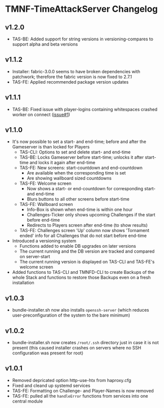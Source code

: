 # TMNF-TimeAttackServer Changelog

## v1.2.0

  * TAS-BE: Added support for string versions in versioning-compares to support alpha and beta versions

## v1.1.2

  * Installer: fabric-3.0.0 seems to have broken dependencies with patchwork; therefore the fabric version is now fixed to 2.7.1
  * TAS-FE: Applied recommended package version updates

## v1.1.1

  * TAS-BE: Fixed issue with player-logins containing whitespaces crashed worker on connect ([issue#1](https://github.com/nils-ost/TMNF-TimeAttackServer/issues/1))

## v1.1.0

  * It's now possible to set a start- and end-time; before and after the Gameserver is than locked for Players
    * TAS-CLI: Options to set and delete start- and end-time
    * TAS-BE: Locks Gameserver before start-time; unlocks it after start-time and locks it again after end-time
    * TAS-FE: New screens: start-countdown and end-countdown
        * Are available when the corresponding time is set
        * Are showing wallboard sized countdowns
    * TAS-FE: Welcome screen
        * Now shows a start- or end-countdown for corresponding start- and end-time
        * Blurs buttons to all other screens before start-time
    * TAS-FE: Wallboard screen
        * Info-Box is shown when end-time is within one hour
        * Challenges-Ticker only shows upcoming Challenges if the start before end-time
        * Redirects to Players screen after end-time (to show results)
    * TAS-FE: Challenges screen 'Up' column now shows 'Tornament ended' info for all Challenges that do not start before end-time
  * Introduced a versioning system
    * Functions added to enable DB upgrades on later versions
    * The current running and the DB version are tracked and compared on server-start
    * The current running version is displayed on TAS-CLI and TAS-FE's welcome screen
  * Added functions to TAS-CLI and TMNFD-CLI to create Backups of the whole Stack and functions to restore those Backups even on a fresh installation

## v1.0.3

  * bundle-installer.sh now also installs `openssh-server` (which reduces user-preconfiguration of the system to the bare minimum)

## v1.0.2

  * bundle-installer.sh now creates `/root/.ssh` directory just in case it is not present (this caused installer crashes on servers where no SSH configuration was present for root)

## v1.0.1

  * Removed depricated option http-use-htx from haproxy.cfg
  * Fixed and cleand up systemd services
  * TAS-FE: Formatting on Challenge- and Player-Names is now removed
  * TAS-FE: pulled all the `handleError` functions from services into one central module